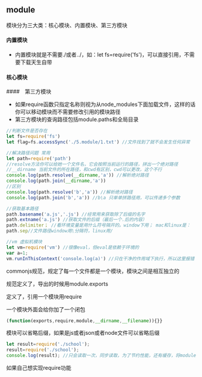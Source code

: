 ## module

模块分为三大类：核心模块、内置模块、第三方模块

#### 内置模块

- 内置模块就是不需要./或者../，如：let fs=require('fs')，可以直接引用，不需要下载天生自带

#### 核心模块

####　第三方模块

- 如果require函数只指定名称则视为从node_modules下面加载文件，这样的话你可以移动模块而不需要修改引用的模块路径
- 第三方模块的查询路径包括module.paths和全局目录

```javascript
//判断文件是否存在
let fs=require('fs')
let flag=fs.accessSync('./5.module/1.txt') //文件找到了就不会发生任何异常
```

```javascript
//解决路径问题 常用
let path=require('path')
//resolve方法你可以给她一个文件名，它会按照当前运行的路径，拼出一个绝对路径
//__dirname 当前文件的所在路径，和cwd有区别，cwd可以更改，这个不行
console.log(path.resolve(__dirname,'a')) //解析绝对路径
console.log(path.join(__dirname,'a')) 
//区别
console.log(path.resolve('b','a')) //解析绝对路径
console.log(path.join('b','a')) //b\a 只单单拼路径用，可以传递多个参数 

//获取基本路径
path.basename('a.js','.js') //经常用来获取除了后缀的名字
path.extname('a.js') //获取文件的后缀（最后一个.后的内容）
path.delimiter； //看环境变量是用什么符号隔开的。window下用； mac和linux是：
path.sep//文件路径window用\分隔符，linux用/

//vm 虚拟机模块 
let vm=require('vm') //很像eval，但eval是依赖于环境的
var a=1;
vm.runInThisContext('console.log(a)') //只在干净的作用域下执行，所以这里报错
```

commonjs规范，规定了每一个文件都是一个模块，模块之间是相互独立的

规范定义了，导出的时候用module.exports

定义了，引用一个模块用require

一个模块外面会给你加了一个闭包

```javascript
(function(exports,require,module,__dirname,__filename)){}}
```

模块可以省略后缀，如果是js或者json或者node文件可以省略后缀

```javascript
let result=require('./school');
result=require('./school');
console.log(result); //只会读取一次，同步读取，为了节约性能，还有缓存，将module.exports后面的结果进行缓存，如果有直接把缓存返回去
```

如果自己想实现require功能




